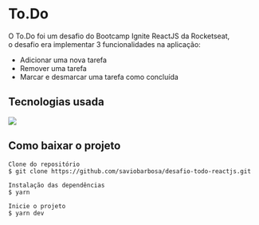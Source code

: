 # To.Do

O To.Do foi um desafio do Bootcamp Ignite ReactJS da Rocketseat, <br />
o desafio era implementar 3 funcionalidades na aplicação:

- Adicionar uma nova tarefa
- Remover uma tarefa
- Marcar e desmarcar uma tarefa como concluída

<h2>Tecnologias usada</h2>
<img src="https://img.shields.io/badge/React-20232A?style=for-the-badge&logo=react&logoColor=61DAFB">

<h2>Como baixar o projeto</h2>

    Clone do repositório
    $ git clone https://github.com/saviobarbosa/desafio-todo-reactjs.git

    Instalação das dependências
    $ yarn

    Inicie o projeto
    $ yarn dev


<br>
